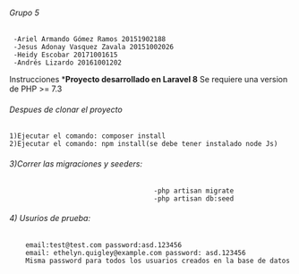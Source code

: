 ###### Grupo 5
     -Ariel Armando Gómez Ramos 20151902188
     -Jesus Adonay Vasquez Zavala 20151002026
     -Heidy Escobar 20171001615
     -Andrés Lizardo 20161001202

Instrucciones
***Proyecto desarrollado en Laravel 8**
Se requiere una version de PHP >= 7.3
###### Despues de clonar el proyecto
    1)Ejecutar el comando: composer install
    2)Ejecutar el comando: npm install(se debe tener instalado node Js)
  ######  3)Correr las migraciones y seeders: 
                                        -php artisan migrate
                                        -php artisan db:seed
  ######  4) Usurios de prueba: 
        email:test@test.com password:asd.123456
        email: ethelyn.quigley@example.com password: asd.123456
        Misma password para todos los usuarios creados en la base de datos
